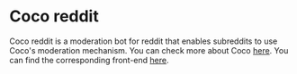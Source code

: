 # Coco reddit

Coco reddit is a moderation bot for reddit that enables subreddits to use Coco's moderation mechanism. You can check more about Coco [here](https://github.com/Janmajayamall/coco-contracts). You can find the corresponding front-end [here](https://github.com/Janmajayamall/coco-frontend-general).
